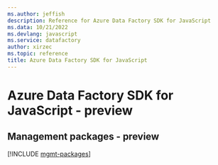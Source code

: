 ```yaml
---
ms.author: jeffish
description: Reference for Azure Data Factory SDK for JavaScript
ms.data: 10/21/2022
ms.devlang: javascript
ms.service: datafactory
author: xirzec
ms.topic: reference
title: Azure Data Factory SDK for JavaScript
---
```

# Azure Data Factory SDK for JavaScript - preview

## Management packages - preview
[!INCLUDE [mgmt-packages](data-factory-mgmt-index.md)]